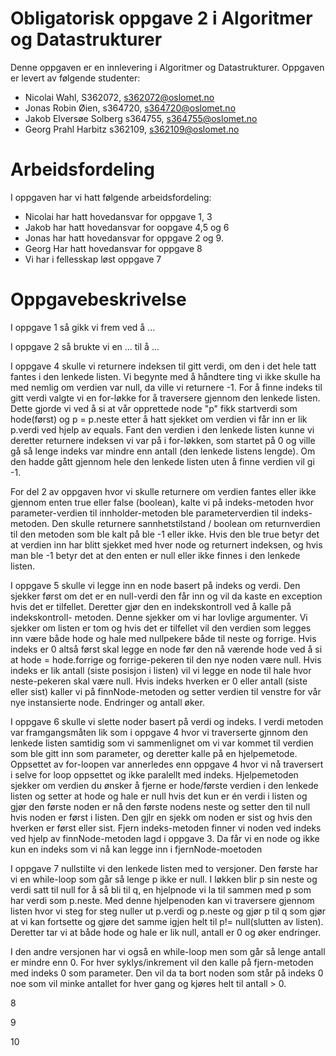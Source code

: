 # Obligatorisk oppgave 2 i Algoritmer og Datastrukturer

Denne oppgaven er en innlevering i Algoritmer og Datastrukturer. 
Oppgaven er levert av følgende studenter:
* Nicolai Wahl, S362072, s362072@oslomet.no
* Jonas Robin Øien, s364720, s364720@oslomet.no
* Jakob Elversøe Solberg s364755, s364755@oslomet.no
* Georg Prahl Harbitz s362109, s362109@oslomet.no

# Arbeidsfordeling

I oppgaven har vi hatt følgende arbeidsfordeling:
* Nicolai har hatt hovedansvar for oppgave 1, 3 
* Jakob har hatt hovedansvar for oopgave 4,5 og 6
* Jonas har hatt hovedansvar for oppgave 2 og 9. 
* Georg Har hatt hovedansvar for oppgave 8
* Vi har i fellesskap løst oppgave 7 

# Oppgavebeskrivelse

I oppgave 1 så gikk vi frem ved å ...

I oppgave 2 så brukte vi en ... til å ...

I oppgave 4 skulle vi returnere indeksen til gitt verdi, om den i det hele tatt fantes i den lenkede listen. Vi begynte
med å håndtere ting vi ikke skulle ha med nemlig om verdien var null, da ville vi returnere -1. For å finne indeks til
gitt verdi valgte vi en for-løkke for å traversere gjennom den lenkede listen. Dette gjorde vi ved å si at vår opprettede
node "p" fikk startverdi som hode(først) og p = p.neste etter å hatt sjekket om verdien vi får inn er lik p.verdi ved 
hjelp av equals. Fant den verdien i den lenkede listen kunne vi deretter returnere indeksen vi var på i for-løkken, som
startet på 0 og ville gå så lenge indeks var mindre enn antall (den lenkede listens lengde). Om den hadde gått gjennom 
hele den lenkede listen uten å finne verdien vil gi -1.

For del 2 av oppgaven hvor vi skulle returnere om verdien fantes eller ikke gjennom enten true eller false (boolean),
kalte vi på indeks-metoden hvor parameter-verdien til innholder-metoden ble parameterverdien til indeks-metoden.
Den skulle returnere sannhetstilstand / boolean om returnverdien til den metoden som ble kalt på ble -1 eller ikke.
Hvis den ble true betyr det at verdien inn har blitt sjekket med hver node og returnert indeksen, og hvis man ble -1 
betyr det at den enten er null eller ikke finnes i den lenkede listen.

I oppgave 5 skulle vi legge inn en node basert på indeks og verdi. Den sjekker først om det er en null-verdi den får inn
og vil da kaste en exception hvis det er tilfellet. Deretter gjør den en indekskontroll ved å kalle på indekskontroll-
metoden. Denne sjekker om vi har lovlige argumenter. Vi sjekker om listen er tom og hvis det er tilfellet vil den verdien
som legges inn være både hode og hale med nullpekere både til neste og forrige. Hvis indeks er 0 altså først skal legge 
en node før den nå værende hode ved å si at hode = hode.forrige og forrige-pekeren til den nye noden være null. 
Hvis indeks er lik antall (siste posisjon i listen) vil vi legge en node til hale hvor neste-pekeren skal være null.
Hvis indeks hverken er 0 eller antall (siste eller sist) kaller vi på finnNode-metoden og setter verdien til venstre 
for vår nye instansierte node. Endringer og antall øker.

I oppgave 6 skulle vi slette noder basert på verdi og indeks. I verdi metoden var framgangsmåten lik som i oppgave 4 hvor 
vi traverserte gjnnom den lenkede listen samtidig som vi sammenlignet om vi var kommet til verdien som ble gitt inn
som parameter, og deretter kalle på en hjelpemetode. Oppsettet av for-loopen var annerledes enn oppgave 4 hvor vi nå
traversert i selve for loop oppsettet og ikke paralellt med indeks. Hjelpemetoden sjekker om verdien du ønsker å fjerne 
er hode/første verdien i den lenkede listen og setter at hode og hale er null hvis det kun er én verdi i listen og
gjør den første noden er nå den første nodens neste og setter den til null hvis noden er først i listen. Den gjlr en 
sjekk om noden er sist og hvis den hverken er først eller sist. Fjern indeks-metoden finner vi noden ved indeks ved hjelp
av finnNode-metoden lagd i oppgave 3. Da får vi en node og ikke kun en indeks som vi nå kan legge inn i fjernNode-moetoden

I oppgave 7 nullstilte vi den lenkede listen med to versjoner. Den første har vi en while-loop som går så lenge p ikke
er null. I løkken blir p sin neste og verdi satt til null for å så bli til q, en hjelpnode vi la til sammen med p som har
verdi som p.neste. Med denne hjelpenoden kan vi traversere gjennom listen hvor vi steg for steg nuller ut p.verdi og 
p.neste og gjør p til q som gjør at vi kan fortsette og gjøre det samme igjen helt til p!= null(slutten av listen).
Deretter tar vi at både hode og hale er lik null, antall er 0 og øker endringer.

I den andre versjonen har vi også en while-loop men som går så lenge antall er mindre enn 0. For hver syklys/inkrement
vil den kalle på fjern-metoden med indeks 0 som parameter. Den vil da ta bort noden som står på indeks 0 noe som vil
minke antallet for hver gang og kjøres helt til antall > 0.

8

9

10
